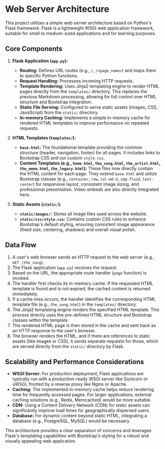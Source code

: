 # Web Server Architecture

This project utilizes a simple web server architecture based on Python's Flask framework. Flask is a lightweight WSGI web application framework, suitable for small to medium-sized applications and for learning purposes.

## Core Components

1.  **Flask Application (`app.py`):**
    *   **Routing:** Defines URL routes (e.g., `/`, `/<page_name>`) and maps them to specific Python functions.
    *   **Request Handling:** Processes incoming HTTP requests.
    *   **Template Rendering:** Uses Jinja2 templating engine to render HTML pages directly from the `templates/` directory. This replaces the previous Markdown processing, allowing for full control over HTML structure and Bootstrap integration.
    *   **Static File Serving:** Configured to serve static assets (images, CSS, JavaScript) from the `static/` directory.
    *   **In-memory Caching:** Implements a simple in-memory cache for rendered HTML templates to improve performance on repeated requests.

2.  **HTML Templates (`templates/`):**
    *   **`base.html`:** The foundational template providing the common structure (header, navigation, footer) for all pages. It includes links to Bootstrap CSS and our custom `style.css`.
    *   **Content Templates (e.g., `home.html`, `the_song.html`, `the_artist.html`, `the_meme.html`, `the_legacy.html`):** These files now directly contain the HTML content for each page. They extend `base.html` and utilize Bootstrap classes (e.g., `container`, `row`, `col-md-X`, `img-fluid`, `text-center`) for responsive layout, consistent image sizing, and professional presentation. Video embeds are also directly integrated here.

3.  **Static Assets (`static/`):**
    *   **`static/images/`:** Stores all image files used across the website.
    *   **`static/css/style.css`:** Contains custom CSS rules to enhance Bootstrap's default styling, ensuring consistent image appearance (fixed size, centering, shadows) and overall visual polish.

## Data Flow

1.  A user's web browser sends an HTTP request to the web server (e.g., `GET /the_song`).
2.  The Flask application (`app.py`) receives the request.
3.  Based on the URL, the appropriate route handler (`page` function) is invoked.
4.  The handler first checks its in-memory cache. If the requested HTML template is found and is not expired, the cached content is returned immediately.
5.  If a cache miss occurs, the handler identifies the corresponding HTML template file (e.g., `the_song.html`) in the `templates/` directory.
6.  The Jinja2 templating engine renders the specified HTML template. This process directly uses the pre-defined HTML structure and Bootstrap classes within the template.
7.  The rendered HTML page is then stored in the cache and sent back as an HTTP response to the user's browser.
8.  The browser renders the HTML, and if there are references to static assets (like images or CSS), it sends separate requests for those, which are served directly from the `static/` directory by Flask.

## Scalability and Performance Considerations

*   **WSGI Server:** For production deployment, Flask applications are typically run with a production-ready WSGI server like Gunicorn or uWSGI, fronted by a reverse proxy like Nginx or Apache.
*   **Caching:** The implemented in-memory cache helps reduce rendering time for frequently accessed pages. For larger applications, external caching solutions (e.g., Redis, Memcached) would be more suitable.
*   **CDN:** Using a Content Delivery Network (CDN) for static assets can significantly improve load times for geographically dispersed users.
*   **Database:** For dynamic content beyond static HTML, integrating a database (e.g., PostgreSQL, MySQL) would be necessary.

This architecture provides a clear separation of concerns and leverages Flask's templating capabilities with Bootstrap's styling for a robust and visually appealing web application.